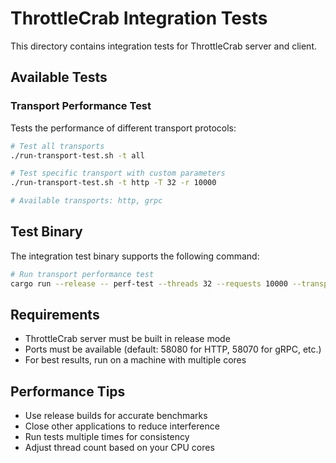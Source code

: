 # ThrottleCrab Integration Tests

This directory contains integration tests for ThrottleCrab server and client.

## Available Tests

### Transport Performance Test

Tests the performance of different transport protocols:

```bash
# Test all transports
./run-transport-test.sh -t all

# Test specific transport with custom parameters
./run-transport-test.sh -t http -T 32 -r 10000

# Available transports: http, grpc
```

## Test Binary

The integration test binary supports the following command:

```bash
# Run transport performance test
cargo run --release -- perf-test --threads 32 --requests 10000 --transport http
```

## Requirements

- ThrottleCrab server must be built in release mode
- Ports must be available (default: 58080 for HTTP, 58070 for gRPC, etc.)
- For best results, run on a machine with multiple cores

## Performance Tips

- Use release builds for accurate benchmarks
- Close other applications to reduce interference
- Run tests multiple times for consistency
- Adjust thread count based on your CPU cores
